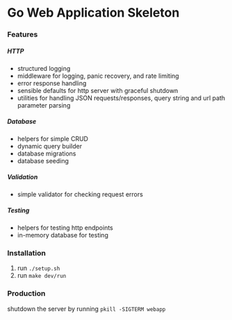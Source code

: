 # Go Web Application Skeleton

### Features

##### HTTP

- structured logging
- middleware for logging, panic recovery, and rate limiting
- error response handling
- sensible defaults for http server with graceful shutdown
- utilities for handling JSON requests/responses, query string and url path parameter parsing

##### Database

- helpers for simple CRUD
- dynamic query builder
- database migrations
- database seeding

##### Validation

- simple validator for checking request errors

##### Testing

- helpers for testing http endpoints
- in-memory database for testing

### Installation

1. run `./setup.sh`
2. run `make dev/run`

### Production

shutdown the server by running `pkill -SIGTERM webapp`
